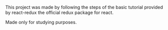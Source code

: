 This project was made by following the steps of the basic tutorial provided by react-redux the official redux package for react.

Made only for studying purposes.
